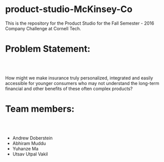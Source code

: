# product-studio-McKinsey-Co
This is the repository for the Product Studio for the Fall Semester - 2016 Company Challenge at Cornell Tech.

<h1>Problem Statement:</h1><br>
<br>
<p>How might we make insurance truly personalized, integrated and easily accessible for younger consumers who may not understand the long-term financial and other benefits of these often complex products?</p>

<h1>Team members:</h1><br>
<br>
<ul>
  <li>Andrew Doberstein</li>
  <li>Abhiram Muddu</li>
  <li>Yuhanze Ma</li>
  <li>Utsav Utpal Vakil</li>
</ul>


